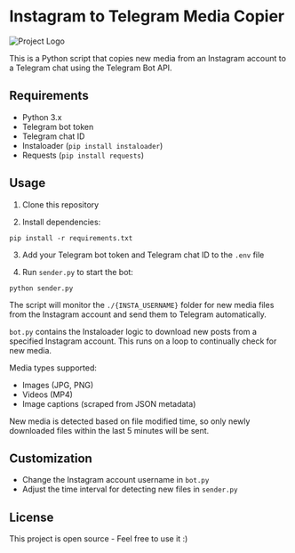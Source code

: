 # Instagram to Telegram Media Copier

![Project Logo](https://independent.ng/wp-content/uploads/2017/12/Telegram-and-Instagram.jpg)


This is a Python script that copies new media from an Instagram account to a Telegram chat using the Telegram Bot API. 

## Requirements

- Python 3.x
- Telegram bot token 
- Telegram chat ID
- Instaloader (`pip install instaloader`)
- Requests (`pip install requests`)

## Usage

1. Clone this repository

2. Install dependencies:

```
pip install -r requirements.txt
```

3. Add your Telegram bot token and Telegram chat ID to the `.env` file

4. Run `sender.py` to start the bot:

```
python sender.py
```

The script will monitor the `./{INSTA_USERNAME}` folder for new media files from the Instagram account and send them to Telegram automatically.

`bot.py` contains the Instaloader logic to download new posts from a specified Instagram account. This runs on a loop to continually check for new media.

Media types supported:

- Images (JPG, PNG)
- Videos (MP4)
- Image captions (scraped from JSON metadata)

New media is detected based on file modified time, so only newly downloaded files within the last 5 minutes will be sent.

## Customization

- Change the Instagram account username in `bot.py`
- Adjust the time interval for detecting new files in `sender.py`

## License

This project is open source - Feel free to use it :)
